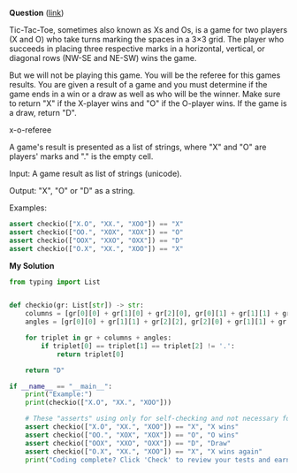 **Question** ([link](https://py.checkio.org/en/mission/x-o-referee/))


Tic-Tac-Toe, sometimes also known as Xs and Os, is a game for two players (X and O) who take turns marking the spaces in a 3×3 grid. The player who succeeds in placing three respective marks in a horizontal, vertical, or diagonal rows (NW-SE and NE-SW) wins the game.

But we will not be playing this game. You will be the referee for this games results. You are given a result of a game and you must determine if the game ends in a win or a draw as well as who will be the winner. Make sure to return "X" if the X-player wins and "O" if the O-player wins. If the game is a draw, return "D".

x-o-referee

A game's result is presented as a list of strings, where "X" and "O" are players' marks and "." is the empty cell.

Input: A game result as list of strings (unicode).

Output: "X", "O" or "D" as a string.

Examples:

```python
assert checkio(["X.O", "XX.", "XOO"]) == "X"
assert checkio(["OO.", "XOX", "XOX"]) == "O"
assert checkio(["OOX", "XXO", "OXX"]) == "D"
assert checkio(["O.X", "XX.", "XOO"]) == "X"

```

**My Solution**

```python
from typing import List


def checkio(gr: List[str]) -> str:
    columns = [gr[0][0] + gr[1][0] + gr[2][0], gr[0][1] + gr[1][1] + gr[2][1], gr[0][2] + gr[1][2] + gr[2][2]]
    angles = [gr[0][0] + gr[1][1] + gr[2][2], gr[2][0] + gr[1][1] + gr[0][2]]

    for triplet in gr + columns + angles:
        if triplet[0] == triplet[1] == triplet[2] != '.':
            return triplet[0]

    return "D"

if __name__ == "__main__":
    print("Example:")
    print(checkio(["X.O", "XX.", "XOO"]))

    # These "asserts" using only for self-checking and not necessary for auto-testing
    assert checkio(["X.O", "XX.", "XOO"]) == "X", "X wins"
    assert checkio(["OO.", "XOX", "XOX"]) == "O", "O wins"
    assert checkio(["OOX", "XXO", "OXX"]) == "D", "Draw"
    assert checkio(["O.X", "XX.", "XOO"]) == "X", "X wins again"
    print("Coding complete? Click 'Check' to review your tests and earn cool rewards!")


